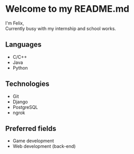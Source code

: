 # Welcome to my README.md

I'm Felix,\
Currently busy with my internship and school works.

## Languages
- C/C++
- Java
- Python

## Technologies
- Git
- Django
- PostgreSQL
- ngrok

## Preferred fields
- Game development
- Web development (back-end)
